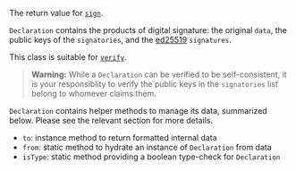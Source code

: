 The return value for [`sign`]().

`Declaration` contains the products of digital signature: the original `data`, the public keys of the `signatories`, and the [ed25519]() `signatures`.

This class is suitable for [`verify`]().

> **Warning:** While a `Declaration` can be verified to be self-consistent, it is your responsiblity to verify the public keys in the `signatories` list belong to whomever claims them.

`Declaration` contains helper methods to manage its data, summarized below.  Please see the relevant section for more details.

- `to`: instance method to return formatted internal data
- `from`: static method to hydrate an instance of `Declaration` from data
- `isType`: static method providing a boolean type-check for `Declaration`

